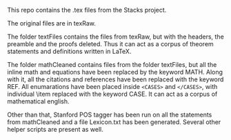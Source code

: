 This repo contains the .tex files from the Stacks project.

The original files are in texRaw.

The folder textFiles contains the files from texRaw, but with the headers, the preamble and the proofs deleted.
Thus it can act as a corpus of theorem statements and definitions written in LaTeX.

The folder mathCleaned contains files from the folder textFiles, but all the inline math and equations have been replaced by the keyword MATH.
Along with it, all the citations and references have been replaced with the keyword REF.
All enumarations have been placed inside `<CASES>` and `</CASES>`, with individual \item replaced with the keyword CASE.
It can act as a corpus of mathematical english.

Other than that, Stanford POS tagger has been run on all the statements from mathCleaned and a file Lexicon.txt has been generated.
Several other helper scripts are present as well.
